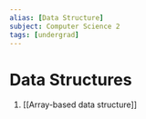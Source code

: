 ```yaml
---
alias: [Data Structure]
subject: Computer Science 2
tags: [undergrad]
---
```

# Data Structures

1. [[Array-based data structure]]